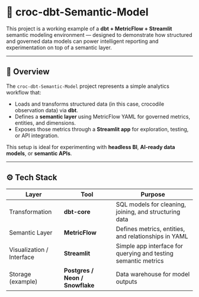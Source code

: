 # 🐊 croc-dbt-Semantic-Model

This project is a working example of a **dbt + MetricFlow + Streamlit** semantic modeling environment — designed to demonstrate how structured and governed data models can power intelligent reporting and experimentation on top of a semantic layer.

---

## 🧠 Overview

The `croc-dbt-Semantic-Model` project represents a simple analytics workflow that:
- Loads and transforms structured data (in this case, crocodile observation data) via **dbt**.
- Defines a **semantic layer** using MetricFlow YAML for governed metrics, entities, and dimensions.
- Exposes those metrics through a **Streamlit app** for exploration, testing, or API integration.

This setup is ideal for experimenting with **headless BI**, **AI-ready data models**, or **semantic APIs**.

---

## ⚙️ Tech Stack

| Layer | Tool | Purpose |
|-------|------|----------|
| Transformation | **dbt-core** | SQL models for cleaning, joining, and structuring data |
| Semantic Layer | **MetricFlow** | Defines metrics, entities, and relationships in YAML |
| Visualization / Interface | **Streamlit** | Simple app interface for querying and testing semantic metrics |
| Storage (example) | **Postgres / Neon / Snowflake** | Data warehouse for model outputs |
